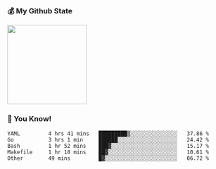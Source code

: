 ### :moneybag: My Github State

<img height="180em" src="https://github-readme-stats.vercel.app/api?username=G-Asura&show_icons=true&hide_border=true&count_private=true&include_all_commits=true" />

### :pill: You Know!
<!--START_SECTION:waka-->

```text
YAML         4 hrs 41 mins   █████████▒░░░░░░░░░░░░░░░   37.86 %
Go           3 hrs 1 min     ██████░░░░░░░░░░░░░░░░░░░   24.42 %
Bash         1 hr 52 mins    ███▓░░░░░░░░░░░░░░░░░░░░░   15.17 %
Makefile     1 hr 18 mins    ██▓░░░░░░░░░░░░░░░░░░░░░░   10.61 %
Other        49 mins         █▓░░░░░░░░░░░░░░░░░░░░░░░   06.72 %
```

<!--END_SECTION:waka-->

<!--
**G-Asura/G-Asura** is a ✨ _special_ ✨ repository because its `README.md` (this file) appears on your GitHub profile.

Here are some ideas to get you started:

- 🔭 I’m currently working on ...
- 🌱 I’m currently learning ...
- 👯 I’m looking to collaborate on ...
- 🤔 I’m looking for help with ...
- 💬 Ask me about ...
- 📫 How to reach me: ...
- 😄 Pronouns: ...
- ⚡ Fun fact: ...
-->
